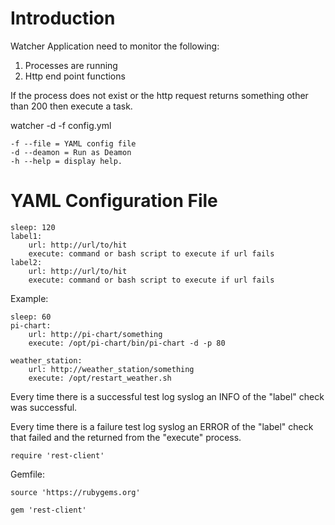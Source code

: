 # Introduction
Watcher Application need to monitor the following:
1. Processes are running
2. Http end point functions

If the process does not exist or the http request returns something other than 200 
then execute a task.

watcher -d -f config.yml

    -f --file = YAML config file
    -d --deamon = Run as Deamon
    -h --help = display help.

# YAML Configuration File

    sleep: 120
    label1:
        url: http://url/to/hit
        execute: command or bash script to execute if url fails
    label2:
        url: http://url/to/hit
        execute: command or bash script to execute if url fails

Example:

    sleep: 60
    pi-chart:
        url: http://pi-chart/something
        execute: /opt/pi-chart/bin/pi-chart -d -p 80
    
    weather_station:
        url: http://weather_station/something
        execute: /opt/restart_weather.sh

Every time there is a successful test log syslog an INFO of the "label" check was successful.

Every time there is a failure test log syslog an ERROR of the "label" check that failed and the returned from the "execute" process.


    require 'rest-client'

Gemfile:

    source 'https://rubygems.org'
    
    gem 'rest-client'
